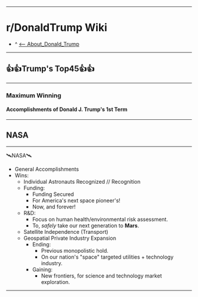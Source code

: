 -----

# **r/DonaldTrump Wiki**

  - ^ [<-- About_Donald_Trump](https://www.reddit.com/r/DonaldTrump/wiki/donaldtrump)

-----

## 👍👍Trump's Top45👍👍

-----

### Maximum Winning

#### Accomplishments of Donald J. Trump's __1st__ Term

-----

## NASA

-----

🛰️NASA🛰️

- General Accomplishments 
- Wins:
  - Individual Astronauts Recognized // Recognition
  - Funding:
    - Funding Secured
    - For America's next space pioneer's!
    - Now, and forever!
  - R&D:
    - Focus on human health/environmental risk assessment.
    - To, *safely*  take our next generation to **Mars**.
  - Satellite Independence (Transport)
  - Geospatial Private Industry Expansion
    - Ending:
      - Previous monopolistic hold. 
      - On our nation's "space" targeted utilities + technology industry.
    - Gaining:
      - New frontiers, for science and technology market exploration.

-----